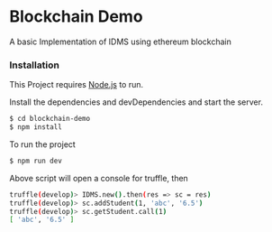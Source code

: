 # Blockchain Demo

A basic Implementation of IDMS using ethereum blockchain

### Installation

This Project requires [Node.js](https://nodejs.org/) to run.

Install the dependencies and devDependencies and start the server.

```sh
$ cd blockchain-demo
$ npm install
```

To run the project
```sh
$ npm run dev
```

Above script will open a console for truffle, then
```sh
truffle(develop)> IDMS.new().then(res => sc = res)
truffle(develop)> sc.addStudent(1, 'abc', '6.5')
truffle(develop)> sc.getStudent.call(1)
[ 'abc', '6.5' ]
```
